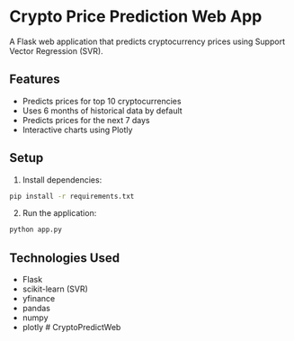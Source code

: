 # Crypto Price Prediction Web App

A Flask web application that predicts cryptocurrency prices using Support Vector Regression (SVR).

## Features
- Predicts prices for top 10 cryptocurrencies
- Uses 6 months of historical data by default
- Predicts prices for the next 7 days
- Interactive charts using Plotly

## Setup
1. Install dependencies:
```bash
pip install -r requirements.txt
```

2. Run the application:
```bash
python app.py
```

## Technologies Used
- Flask
- scikit-learn (SVR)
- yfinance
- pandas
- numpy
- plotly #   C r y p t o P r e d i c t W e b  
 